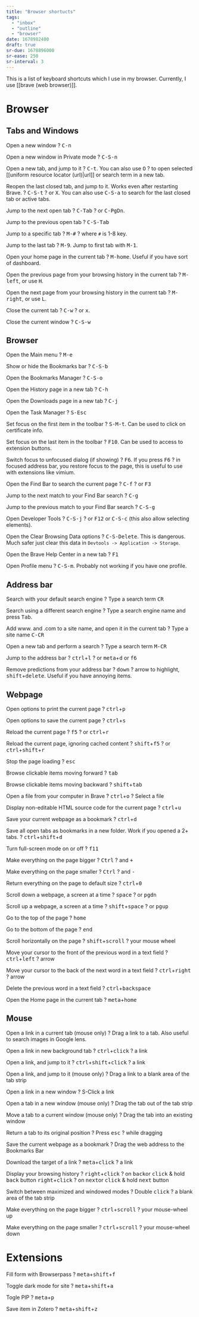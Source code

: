 ```yaml
---
title: "Browser shortucts"
tags:
  - "inbox"
  - "outline"
  - "browser"
date: 1678982400
draft: true
sr-due: 1678896000
sr-ease: 250
sr-interval: 3
---
```

This is a list of keyboard shortcuts which I use in my browser.
Currently, I use [[brave (web browser)]].

# Browser

## Tabs and Windows

Open a new window
?
<kbd>C-n</kbd>

Open a new window in Private mode
?
<kbd>C-S-n</kbd>

Open a new tab, and jump to it
?
<kbd>C-t</kbd>. You can also use <kbd>O</kbd>
?
to open selected [[uniform resource locator (url)|url]] or search term in a new tab.

Reopen the last closed tab, and jump to it. Works even after restarting Brave.
?
<kbd>C-S-t</kbd>
?
or <kbd>X</kbd>. You can also use <kbd>C-S-a</kbd> to search for the last closed tab or active tabs.

Jump to the next open tab
?
<kbd>C-Tab</kbd>
?
or <kbd>C-PgDn</kbd>.

Jump to the previous open tab
?
<kbd>C-S-Tab</kbd>

Jump to a specific tab
?
<kbd>M-#</kbd>
?
where `#` is 1-8 key.

Jump to the last tab
?
<kbd>M-9</kbd>. Jump to first tab with <kbd>M-1</kbd>.

Open your home page in the current tab
?
<kbd>M-home</kbd>. Useful if you have sort of dashboard.

Open the previous page from your browsing history in the current tab
?
<kbd>M-left</kbd>, or use <kbd>H</kbd>.

Open the next page from your browsing history in the current tab
?
<kbd>M-right</kbd>, or use <kbd>L</kbd>.

Close the current tab
?
<kbd>C-w</kbd>
?
or <kbd>x</kbd>.

Close the current window
?
<kbd>C-S-w</kbd>

## Browser

Open the Main menu
?
<kbd>M-e</kbd>

Show or hide the Bookmarks bar
?
<kbd>C-S-b</kbd>

Open the Bookmarks Manager
?
<kbd>C-S-o</kbd>

Open the History page in a new tab
?
<kbd>C-h</kbd>

Open the Downloads page in a new tab
?
<kbd>C-j</kbd>

Open the Task Manager
?
<kbd>S-Esc</kbd>

Set focus on the first item in the toolbar
?
<kbd>S-M-t</kbd>. Can be used to click on certificate info.

Set focus on the last item in the toolbar
?
<kbd>F10</kbd>. Can be used to access to extension buttons.

Switch focus to unfocused dialog (if showing)
?
<kbd>F6</kbd>. If you press <kbd>F6</kbd>
?
in focused address bar, you restore focus to the page, this is useful to use with extensions like vimium.

Open the Find Bar to search the current page
?
<kbd>C-f</kbd>
?
or <kbd>F3</kbd>

Jump to the next match to your Find Bar search
?
<kbd>C-g</kbd>

Jump to the previous match to your Find Bar search
?
<kbd>C-S-g</kbd>

Open Developer Tools
?
<kbd>C-S-j</kbd>
?
or <kbd>F12</kbd> or <kbd>C-S-c</kbd> (this also allow selecting elements).

Open the Clear Browsing Data options
?
<kbd>C-S-Delete</kbd>. This is dangerous. Much safer just clear this data in `Devtools -> Application -> Storage`.

Open the Brave Help Center in a new tab
?
<kbd>F1</kbd>

Open Profile menu
?
<kbd>C-S-m</kbd>. Probably not working if you have one profile.


## Address bar

Search with your default search engine
?
Type a search term <kbd>CR</kbd>

Search using a different search engine
?
Type a search engine name and press <kbd>Tab</kbd>.

Add www. and .com to a site name, and open it in the current tab
?
Type a site name <kbd>C-CR</kbd>

Open a new tab and perform a search
?
Type a search term <kbd>M-CR</kbd>

Jump to the address bar
?
<kbd>ctrl</kbd>+<kbd>l</kbd>
?
or <kbd>meta</kbd>+<kbd>d</kbd> or <kbd>f6</kbd>

Remove predictions from your address bar
?
<kbd>down</kbd>
?
arrow to highlight, <kbd>shift</kbd>+<kbd>delete</kbd>. Useful if you have annoying items.

## Webpage

Open options to print the current page
?
<kbd>ctrl</kbd>+<kbd>p</kbd>

Open options to save the current page
?
<kbd>ctrl</kbd>+<kbd>s</kbd>

Reload the current page
?
<kbd>f5</kbd>
?
or <kbd>ctrl</kbd>+<kbd>r</kbd>

Reload the current page, ignoring cached content
?
<kbd>shift</kbd>+<kbd>f5</kbd>
?
or <kbd>ctrl</kbd>+<kbd>shift</kbd>+<kbd>r</kbd>

Stop the page loading
?
<kbd>esc</kbd>

Browse clickable items moving forward
?
<kbd>tab</kbd>

Browse clickable items moving backward
?
<kbd>shift</kbd>+<kbd>tab</kbd>

Open a file from your computer in Brave
?
<kbd>ctrl</kbd>+<kbd>o</kbd>
?
Select a file

Display non-editable HTML source code for the current page
?
<kbd>ctrl</kbd>+<kbd>u</kbd>

Save your current webpage as a bookmark
?
<kbd>ctrl</kbd>+<kbd>d</kbd>

Save all open tabs as bookmarks in a new folder. Work if you opened a 2+ tabs.
?
<kbd>ctrl</kbd>+<kbd>shift</kbd>+<kbd>d</kbd>

Turn full-screen mode on or off
?
<kbd>f11</kbd>

Make everything on the page bigger
?
<kbd>Ctrl</kbd>
?
and <kbd>+</kbd>

Make everything on the page smaller
?
<kbd>Ctrl</kbd>
?
and <kbd>-</kbd>

Return everything on the page to default size
?
<kbd>ctrl</kbd>+<kbd>0</kbd>

Scroll down a webpage, a screen at a time
?
<kbd>space</kbd>
?
or <kbd>pgdn</kbd>

Scroll up a webpage, a screen at a time
?
<kbd>shift</kbd>+<kbd>space</kbd>
?
or <kbd>pgup</kbd>

Go to the top of the page
?
<kbd>home</kbd>

Go to the bottom of the page
?
<kbd>end</kbd>

Scroll horizontally on the page
?
<kbd>shift</kbd>+<kbd>scroll</kbd>
?
your mouse wheel

Move your cursor to the front of the previous word in a text field
?
<kbd>ctrl</kbd>+<kbd>left</kbd>
?
arrow

Move your cursor to the back of the next word in a text field
?
<kbd>ctrl</kbd>+<kbd>right</kbd>
?
arrow

Delete the previous word in a text field
?
<kbd>ctrl</kbd>+<kbd>backspace</kbd>

Open the Home page in the current tab
?
<kbd>meta</kbd>+<kbd>home</kbd>

## Mouse

Open a link in a current tab (mouse only)
?
Drag a link to a tab. Also useful to search images in Google lens.

Open a link in new background tab
?
<kbd>ctrl</kbd>+<kbd>click</kbd>
?
a link

Open a link, and jump to it
?
<kbd>ctrl</kbd>+<kbd>shift</kbd>+<kbd>click</kbd>
?
a link

Open a link, and jump to it (mouse only)
?
Drag a link to a blank area of the tab strip

Open a link in a new window
?
S-Click a link

Open a tab in a new window (mouse only)
?
Drag the tab out of the tab strip

Move a tab to a current window (mouse only)
?
Drag the tab into an existing window

Return a tab to its original position
?
Press <kbd>esc</kbd>
?
while dragging

Save the current webpage as a bookmark
?
Drag the web address to the Bookmarks Bar

Download the target of a link
?
<kbd>meta</kbd>+<kbd>click</kbd>
?
a link

Display your browsing history
?
<kbd>right</kbd>+<kbd>click</kbd>
?
on  <kbd>back</kbd>or <kbd>click</kbd> & hold <kbd>back</kbd> button
<kbd>right</kbd>+<kbd>click</kbd>
?
on  <kbd>next</kbd>or <kbd>click</kbd> & hold <kbd>next</kbd> button

Switch between maximized and windowed modes
?
Double <kbd>click</kbd>
?
a blank area of the tab strip

Make everything on the page bigger
?
<kbd>ctrl</kbd>+<kbd>scroll</kbd>
?
your mouse-wheel up

Make everything on the page smaller
?
<kbd>ctrl</kbd>+<kbd>scroll</kbd>
?
your mouse-wheel down

# Extensions

Fill form with Browserpass
?
<kbd>meta</kbd>+<kbd>shift</kbd>+<kbd>f</kbd>

Toggle dark mode for site
?
<kbd>meta</kbd>+<kbd>shift</kbd>+<kbd>a</kbd>

Togle PIP
?
<kbd>meta</kbd>+<kbd>p</kbd>

Save item in Zotero
?
<kbd>meta</kbd>+<kbd>shift</kbd>+<kbd>z</kbd>
